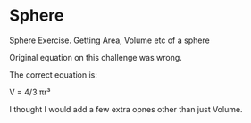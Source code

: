 # Sphere
Sphere Exercise. Getting Area, Volume etc of a sphere


Original equation on this challenge was wrong.

The correct equation is:

V = 4/3 πr³

I thought I would add a few extra opnes other than just Volume.
